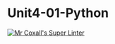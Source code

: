 # Unit4-01-Python
[![Mr Coxall's Super Linter](https://github.com/ICS3U-Programming-SamuelNkongolo/Unit4-01-Python/workflows/Mr%20Coxall's%20Super%20Linter/badge.svg)](https://github.com/ICS3U-Programming-SamuelNkongolo/Unit4-01-Python/actions/)
